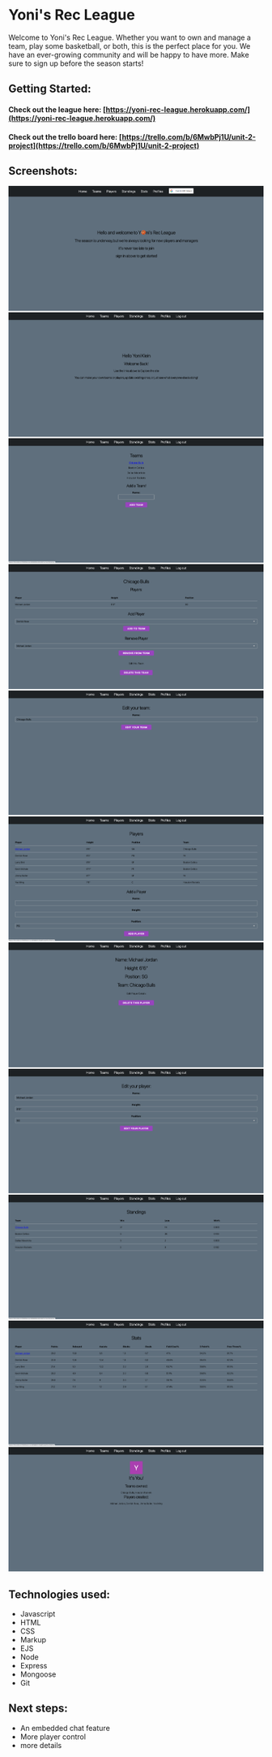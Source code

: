 # Yoni's Rec League

Welcome to Yoni's Rec League. Whether you want to own and manage a team, play some basketball, or both, this is the perfect place for you. We have an ever-growing community and will be happy to have more. Make sure to sign up before the season starts!
  

## Getting Started:
#### Check out the league here: [https://yoni-rec-league.herokuapp.com/](https://yoni-rec-league.herokuapp.com/)
#### Check out the trello board here: [https://trello.com/b/6MwbPj1U/unit-2-project](https://trello.com/b/6MwbPj1U/unit-2-project)

  
## Screenshots:
![logged-out-intro](./public/images/screenshots/logged-out-intro.png)
![logged-in-intro](public/images/screenshots/logged-in-intro.png)
![team-index](public/images/screenshots/team-index.png)
![team-show](public/images/screenshots/team-show.png)
![team-edit](public/images/screenshots/team-edit.png)
![player-index](public/images/screenshots/player-index.png)
![player-show](public/images/screenshots/player-show.png)
![player-edit](public/images/screenshots/player-edit.png)
![standings](public/images/screenshots/standings.png)
![stats](public/images/screenshots/stats.png)
![profile-show](public/images/screenshots/profile-show.png)

  
## Technologies used: 
* Javascript
* HTML
* CSS
* Markup
* EJS
* Node
* Express
* Mongoose
* Git
  
## Next steps: 
* An embedded chat feature
* More player control
* more details